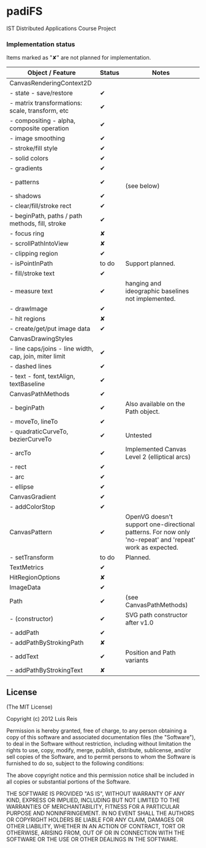 padiFS
======

IST Distributed Applications Course Project


### Implementation status

Items marked as "✘" are not planned for implementation. 


<table>
  <thead>
    <tr><th>Object / Feature</th><th>Status</th><th>Notes</th></tr>
  </thead>
  <tbody>
    <tr><td>CanvasRenderingContext2D</td><td></td><td></td></tr>
    <tr><td>- state - save/restore</td><td>✔</td><td></td></tr>
    <tr><td>- matrix transformations: scale, transform, etc</td><td>✔</td><td></td></tr>
    <tr><td>- compositing - alpha, composite operation</td><td>✔</td><td></td></tr>
    <tr><td>- image smoothing</td><td>✔</td><td></td></tr>
    <tr><td>- stroke/fill style</td><td>✔</td><td></td></tr>
    <tr><td>- solid colors</td><td>✔</td><td></td></tr>
    <tr><td>- gradients</td><td>✔</td><td></td></tr>
    <tr><td>- patterns</td><td>✔</td><td><br>(see below)</td></tr>
    <tr><td>- shadows</td><td>✔</td><td></td></tr>
    <tr><td>- clear/fill/stroke rect</td><td>✔</td><td></td></tr>
    <tr><td>- beginPath, paths / path methods, fill, stroke</td><td>✔</td><td></td></tr>
    <tr><td>- focus ring</td><td>✘</td><td></td></tr>
    <tr><td>- scrollPathIntoView</td><td>✘</td><td></td></tr>
    <tr><td>- clipping region</td><td>✔</td><td></td></tr>
    <tr><td>- isPointInPath</td><td>to do</td><td>Support planned.</td></tr>
    <tr><td>- fill/stroke text</td><td>✔</td><td></td></tr>
    <tr><td>- measure text</td><td>✔</td><td>hanging and ideographic baselines not implemented.</td></tr>
    <tr><td>- drawImage</td><td>✔</td><td></td></tr>
    <tr><td>- hit regions</td><td>✘</td><td></td></tr>
    <tr><td>- create/get/put image data</td><td>✔</td><td></td></tr>
    <tr><td>CanvasDrawingStyles</td><td></td><td></td></tr>
    <tr><td>- line caps/joins - line width, cap, join, miter limit</td><td>✔</td><td></td></tr>
    <tr><td>- dashed lines</td><td>✔</td><td></td></tr>
    <tr><td>- text - font, textAlign, textBaseline</td><td>✔</td><td></td></tr>
    <tr><td>CanvasPathMethods</td><td>✔</td><td></td></tr>
    <tr><td>- beginPath</td><td>✔</td><td>Also available on the Path object.</td></tr>
    <tr><td>- moveTo, lineTo</td><td>✔</td><td></td></tr>
    <tr><td>- quadraticCurveTo, bezierCurveTo</td><td>✔</td><td>Untested</td></tr>
    <tr><td>- arcTo</td><td>✔</td><td>Implemented Canvas Level 2 (elliptical arcs)</td></tr>
    <tr><td>- rect</td><td>✔</td><td></td></tr>
    <tr><td>- arc</td><td>✔</td><td></td></tr>
    <tr><td>- ellipse</td><td>✔</td><td></td></tr>
    <tr><td>CanvasGradient</td><td>✔</td><td></td></tr>
    <tr><td>- addColorStop</td><td>✔</td><td></td></tr>
    <tr><td>CanvasPattern</td><td>✔</td><td>OpenVG doesn't support one-directional patterns. For now only 'no-repeat' and 'repeat' work as expected.</td></tr>
    <tr><td>- setTransform</td><td>to do</td><td>Planned.</td></tr>
    <tr><td>TextMetrics</td><td>✔</td><td></td></tr>
    <tr><td>HitRegionOptions</td><td>✘</td><td></td></tr>
    <tr><td>ImageData</td><td>✔</td><td></td></tr>
    <tr><td>Path</td><td>✔</td><td>(see CanvasPathMethods)</td></tr>
    <tr><td>- (constructor)</td><td>✔</td><td>SVG path constructor after v1.0</td></tr>
    <tr><td>- addPath</td><td>✔</td><td></td></tr>
    <tr><td>- addPathByStrokingPath</td><td>✘</td><td></td></tr>
    <tr><td>- addText</td><td>✔</td><td>Position and Path variants</td></tr>
    <tr><td>- addPathByStrokingText</td><td>✘</td><td></td></tr>
  </tbody>
</table>

## License

(The MIT License)

Copyright (c) 2012 Luis Reis

Permission is hereby granted, free of charge, to any person obtaining a copy of this software and associated documentation files (the "Software"), to deal in the Software without restriction, including without limitation the rights to use, copy, modify, merge, publish, distribute, sublicense, and/or sell copies of the Software, and to permit persons to whom the Software is furnished to do so, subject to the following conditions:

The above copyright notice and this permission notice shall be included in all copies or substantial portions of the Software.

THE SOFTWARE IS PROVIDED "AS IS", WITHOUT WARRANTY OF ANY KIND, EXPRESS OR IMPLIED, INCLUDING BUT NOT LIMITED TO THE WARRANTIES OF MERCHANTABILITY, FITNESS FOR A PARTICULAR PURPOSE AND NONINFRINGEMENT. IN NO EVENT SHALL THE AUTHORS OR COPYRIGHT HOLDERS BE LIABLE FOR ANY CLAIM, DAMAGES OR OTHER LIABILITY, WHETHER IN AN ACTION OF CONTRACT, TORT OR OTHERWISE, ARISING FROM, OUT OF OR IN CONNECTION WITH THE SOFTWARE OR THE USE OR OTHER DEALINGS IN THE SOFTWARE.


